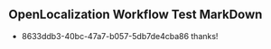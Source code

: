 ## OpenLocalization Workflow Test MarkDown
* 8633ddb3-40bc-47a7-b057-5db7de4cba86 thanks!

<!--HONumber=Aug16_HO1-->


